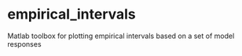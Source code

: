 # empirical_intervals
Matlab toolbox for plotting empirical intervals based on a set of model responses
